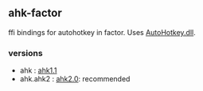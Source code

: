 ## ahk-factor
ffi bindings for autohotkey in factor.
Uses [AutoHotkey.dll](http://www.autohotkey.net/~HotKeyIt/AutoHotkey/files/AutoHotkey-dll-txt.html).

### versions
- ahk : [ahk1.1](http://l.autohotkey.net/) 
- ahk.ahk2 : [ahk2.0](http://lexikos.github.com/AutoHotkey_L-Docs/docs/AutoHotkey.htm): recommended 
